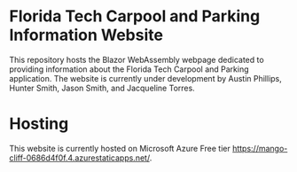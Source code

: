 # Florida Tech Carpool and Parking Information Website

This repository hosts the Blazor WebAssembly webpage dedicated to providing information about the Florida Tech Carpool and Parking application. The website is currently under development by Austin Phillips, Hunter Smith, Jason Smith, and Jacqueline Torres. 

# Hosting 

This website is currently hosted on Microsoft Azure Free tier https://mango-cliff-0686d4f0f.4.azurestaticapps.net/. 
